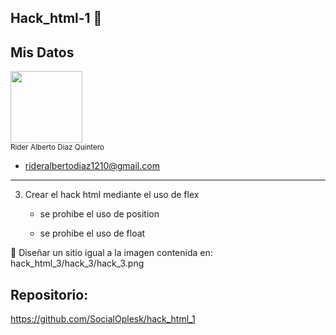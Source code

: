 ## Hack_html-1 🎯
## Mis Datos
<img src="https://github.com/user-attachments/assets/a43e78e5-392a-4322-af2b-aec1e049f215" width=115><br><sub> Rider Alberto Diaz Quintero</sub>
- rideralbertodiaz1210@gmail.com
<hr>

 3. Crear el hack html mediante el uso de flex

    - se prohibe el uso de position

    - se prohibe el uso de float

🔔 Diseñar un sitio igual a la imagen contenida en: hack_html_3/hack_3/hack_3.png 


## Repositorio:
https://github.com/SocialOplesk/hack_html_1
